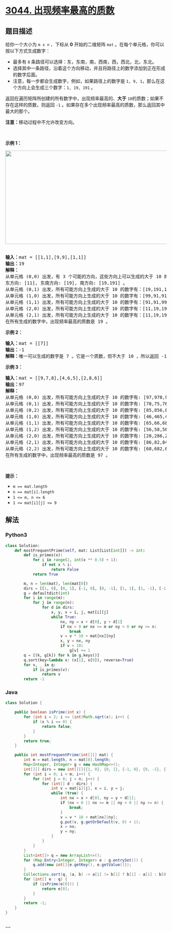 # [3044. 出现频率最高的质数](https://leetcode.cn/problems/most-frequent-prime)



## 题目描述

<!-- 这里写题目描述 -->

<p>给你一个大小为 <code>m x n</code> 、下标从 <strong>0</strong> 开始的二维矩阵 <code>mat</code> 。在每个单元格，你可以按以下方式生成数字：</p>

<ul>
	<li>最多有 <code>8</code> 条路径可以选择：东，东南，南，西南，西，西北，北，东北。</li>
	<li>选择其中一条路径，沿着这个方向移动，并且将路径上的数字添加到正在形成的数字后面。</li>
	<li>注意，每一步都会生成数字，例如，如果路径上的数字是 <code>1, 9, 1</code>，那么在这个方向上会生成三个数字：<code>1, 19, 191</code> 。</li>
</ul>

<p>返回在遍历矩阵所创建的所有数字中，出现频率最高的、<strong>大于</strong> <code>10</code>的<span data-keyword="prime-number">质数</span>；如果不存在这样的质数，则返回 <code>-1</code><em> </em>。如果存在多个出现频率最高的质数，那么返回其中最大的那个。</p>

<p><strong>注意：</strong>移动过程中不允许改变方向。</p>

<p>&nbsp;</p>

<p><strong class="example">示例 1：</strong></p>
<strong><img alt="" src="https://assets.leetcode.com/uploads/2024/02/15/south" style="width: 641px; height: 291px;" /> </strong>

<pre>
<strong>
输入：</strong>mat = [[1,1],[9,9],[1,1]]
<strong>输出：</strong>19
<strong>解释：</strong> 
从单元格 (0,0) 出发，有 3 个可能的方向，这些方向上可以生成的大于 10 的数字有：
东方向: [11], 东南方向: [19], 南方向: [19,191] 。
从单元格 (0,1) 出发，所有可能方向上生成的大于 10 的数字有：[19,191,19,11] 。
从单元格 (1,0) 出发，所有可能方向上生成的大于 10 的数字有：[99,91,91,91,91] 。
从单元格 (1,1) 出发，所有可能方向上生成的大于 10 的数字有：[91,91,99,91,91] 。
从单元格 (2,0) 出发，所有可能方向上生成的大于 10 的数字有：[11,19,191,19] 。
从单元格 (2,1) 出发，所有可能方向上生成的大于 10 的数字有：[11,19,19,191] 。
在所有生成的数字中，出现频率最高的质数是 19 。</pre>

<p><strong class="example">示例 2：</strong></p>

<pre>
<strong>输入：</strong>mat = [[7]]
<strong>输出：</strong>-1
<strong>解释：</strong>唯一可以生成的数字是 7 。它是一个质数，但不大于 10 ，所以返回 -1 。</pre>

<p><strong class="example">示例 3：</strong></p>

<pre>
<strong>输入：</strong>mat = [[9,7,8],[4,6,5],[2,8,6]]
<strong>输出：</strong>97
<strong>解释：</strong> 
从单元格 (0,0) 出发，所有可能方向上生成的大于 10 的数字有: [97,978,96,966,94,942] 。
从单元格 (0,1) 出发，所有可能方向上生成的大于 10 的数字有: [78,75,76,768,74,79] 。
从单元格 (0,2) 出发，所有可能方向上生成的大于 10 的数字有: [85,856,86,862,87,879] 。
从单元格 (1,0) 出发，所有可能方向上生成的大于 10 的数字有: [46,465,48,42,49,47] 。
从单元格 (1,1) 出发，所有可能方向上生成的大于 10 的数字有: [65,66,68,62,64,69,67,68] 。
从单元格 (1,2) 出发，所有可能方向上生成的大于 10 的数字有: [56,58,56,564,57,58] 。
从单元格 (2,0) 出发，所有可能方向上生成的大于 10 的数字有: [28,286,24,249,26,268] 。
从单元格 (2,1) 出发，所有可能方向上生成的大于 10 的数字有: [86,82,84,86,867,85] 。
从单元格 (2,2) 出发，所有可能方向上生成的大于 10 的数字有: [68,682,66,669,65,658] 。
在所有生成的数字中，出现频率最高的质数是 97 。
</pre>

<p>&nbsp;</p>

<p><strong>提示：</strong></p>

<ul>
	<li><code>m == mat.length</code></li>
	<li><code>n == mat[i].length</code></li>
	<li><code>1 &lt;= m, n &lt;= 6</code></li>
	<li><code>1 &lt;= mat[i][j] &lt;= 9</code></li>
</ul>


## 解法

<!-- 这里可写通用的实现逻辑 -->

<!-- tabs:start -->

### **Python3**

<!-- 这里可写当前语言的特殊实现逻辑 -->

```python
class Solution:
    def mostFrequentPrime(self, mat: List[List[int]]) -> int:
        def is_primes(x):
            for i in range(2, int(x ** 0.5) + 1):
                if not x % i:
                    return False
            return True

        m, n = len(mat), len(mat[0])
        dirs = [[1, 0], [0, 1], [-1, 0], [0, -1], [1, 1], [1, -1], [-1, 1], [-1, -1]]
        g = defaultdict(int)
        for i in range(m):
            for j in range(n):
                for d in dirs:
                    x, y, v = i, j, mat[i][j]
                    while True:
                        nx, ny = x + d[0], y + d[1]
                        if nx < 0 or nx >= m or ny < 0 or ny >= n:
                            break
                        v = v * 10 + mat[nx][ny]
                        x, y = nx, ny
                        if v > 10:
                            g[v] += 1
        q = [(k, g[k]) for k in g.keys()]
        q.sort(key=lambda x: (x[1], x[0]), reverse=True)
        for v, _ in q:
            if is_primes(v):
                return v
        return -1
```

### **Java**

<!-- 这里可写当前语言的特殊实现逻辑 -->

```java
class Solution {

    public boolean isPrime(int x) {
        for (int i = 2; i <= (int)Math.sqrt(x); i++) {
            if (x % i == 0) {
                return false;
            }
        }
        return true;
    }

    public int mostFrequentPrime(int[][] mat) {
        int m = mat.length, n = mat[0].length;
        Map<Integer, Integer> g = new HashMap<>();
        int[][] dirs = new int[][]{{1, 0}, {0, 1}, {-1, 0}, {0, -1}, {1, 1}, {1, -1}, {-1, 1}, {-1, -1}};
        for (int i = 0; i < m; i++) {
            for (int j = 0; j < n; j++) {
                for (int[] d : dirs) {
                    int v = mat[i][j], x = i, y = j;
                    while (true) {
                        int nx = x + d[0], ny = y + d[1];
                        if (nx < 0 || nx >= m || ny < 0 || ny >= n) {
                            break;
                        }
                        v = v * 10 + mat[nx][ny];
                        g.put(v, g.getOrDefault(v, 0) + 1);
                        x = nx;
                        y = ny;
                    }
                }
            }
        }
        List<int[]> q = new ArrayList<>();
        for (Map.Entry<Integer, Integer> e : g.entrySet()) {
            q.add(new int[]{e.getKey(), e.getValue()});
        }
        Collections.sort(q, (a, b) -> a[1] != b[1] ? b[1] - a[1] : b[0] - a[0]);
        for (int[] e : q) {
            if (isPrime(e[0])) {
                return e[0];
            }
        }
        return -1;
    }
}
```

### **...**

```

```

<!-- tabs:end -->
